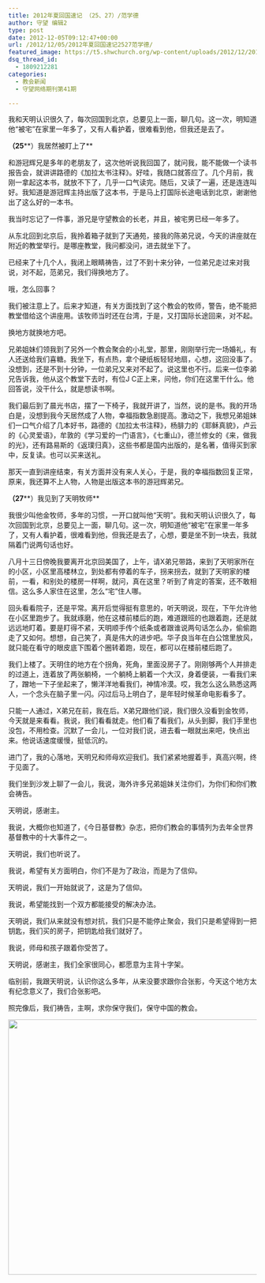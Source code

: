 ```yaml
---
title: 2012年夏回国速记 （25、27）/范学德
author: 守望 编辑2
type: post
date: 2012-12-05T09:12:47+00:00
url: /2012/12/05/2012年夏回国速记2527范学德/
featured_image: https://t5.shwchurch.org/wp-content/uploads/2012/12/2012121014365748-690x288.jpg
dsq_thread_id:
  - 1809212281
categories:
  - 教会新闻
  - 守望网络期刊第41期

---
```

我和天明认识很久了，每次回国到北京，总要见上一面，聊几句。这一次，明知道他“被宅”在家里一年多了，又有人看护着，很难看到他，但我还是去了。<!--more-->

**（25****）我居然被盯上了**

和游冠辉兄是多年的老朋友了，这次他听说我回国了，就问我，能不能做一个读书报告会，就讲讲路德的《加拉太书注释》。好哇，我随口就答应了。几个月前，我刚一拿起这本书，就放不下了，几乎一口气读完。随后，又读了一遍，还是连连叫好。我知道是游冠辉主持出版了这本书，于是马上打国际长途电话到北京，谢谢他出了这么好的一本书。

我当时忘记了一件事，游兄是守望教会的长老，并且，被宅男已经一年多了。

从东北回到北京后，我拎着箱子就到了天通苑，接我的陈弟兄说，今天的讲座就在附近的教堂举行。是哪座教堂，我问都没问，进去就坐下了。

已经来了十几个人，我闭上眼睛祷告，过了不到十来分钟，一位弟兄走过来对我说，对不起，范弟兄，我们得换地方了。

哦，怎么回事？

我们被注意上了。后来才知道，有关方面找到了这个教会的牧师，警告，绝不能把教堂借给这个讲座用。该牧师当时还在台湾，于是，又打国际长途回来，对不起。

换地方就换地方吧。

兄弟姐妹们领我到了另外一个教会聚会的小礼堂，那里，刚刚举行完一场婚礼，有人还送给我们喜糖。我坐下，有点热，拿个硬纸板轻轻地扇，心想，这回没事了。没想到，还是不到十分钟，一位弟兄又来对不起了。说这里也不行。后来一位李弟兄告诉我，他从这个教堂下去时，有位J C正上来，问他，你们在这里干什么。他回答说，没干什么，就是想读书啊。

我们最后到了晨光书店，摆了一下椅子，我就开讲了，当然，说的是书。我的开场白是，没想到我今天居然成了人物，幸福指数急剧提高。激动之下，我想兄弟姐妹们一口气介绍了几本好书，路德的《加拉太书注释》，杨腓力的《耶稣真貌》，卢云的《心灵爱语》，牟敦的《学习爱的一门语言》，《七重山》，德兰修女的《来，做我的光》，还有路易斯的《返璞归真》，这些书都是国内出版的，是名著，值得买到家中，反复读。也可以买来送礼。

那天一直到讲座结束，有关方面并没有来人关心，于是，我的幸福指数回复正常，原来，我还算不上人物，人物是出版这本书的游冠辉弟兄。

**（27****）我见到了天明牧师**

我很少叫他金牧师，多年的习惯，一开口就叫他“天明”。我和天明认识很久了，每次回国到北京，总要见上一面，聊几句。这一次，明知道他“被宅”在家里一年多了，又有人看护着，很难看到他，但我还是去了，心想，要是坐不到一块去，我就隔着门说两句话也好。

八月十三日傍晚我要离开北京回美国了，上午，请X弟兄带路，来到了天明家所在的小区，小区里高楼林立，到处都有停着的车子，拐来拐去，就到了天明家的楼前，一看，和别处的楼房一样啊，就问，真在这里？听到了肯定的答案，还不敢相信。这么多人家住在这里，怎么“宅”住人哪。

回头看看院子，还是平常。离开后觉得挺有意思的，听天明说，现在，下午允许他在小区里跑步了。我就琢磨，他在这楼前楼后的跑，难道跟班的也跟着跑，还是就远远地盯着。要是盯得不紧，天明顺手传个纸条或者跟谁说两句话怎么办，偷偷跑走了又如何。想想，自己笑了，真是伟大的进步吧。华子良当年在白公馆里放风，就只能在看守的眼皮底下围着个圈转着跑，现在，都可以在楼前楼后跑了。

我们上楼了。天明住的地方在个拐角，死角，里面没房子了。刚刚够两个人并排走的过道上，连着放了两张躺椅，一个躺椅上躺着一个大汉，身着便装，一看我们来了，蹭地一下子坐起来了，懒洋洋地看我们，神情冷漠。哎，我怎么这么熟悉这两人，一个念头在脑子里一闪。闪过后马上明白了，是年轻时候革命电影看多了。

只能一人通过，X弟兄在前，我在后。X弟兄跟他们说，我们很久没看到金牧师，今天就是来看看。我说，我们看看就走。他们看了看我们，从头到脚，我们手里也没包，不用检查。沉默了一会儿，一位对我们说，进去看一眼就出来吧，快点出来。他说话速度缓慢，挺低沉的。

进门了，我的心落地，天明兄和师母欢迎我们。我们紧紧地握着手，真高兴啊，终于见面了。

我们坐到沙发上聊了一会儿，我说，海外许多兄弟姐妹关注你们，为你们和你们教会祷告。

天明说，感谢主。

我说，大概你也知道了，《今日基督教》杂志，把你们教会的事情列为去年全世界基督教中的十大事件之一。

天明说，我们也听说了。

我说，希望有关方面明白，你们不是为了政治，而是为了信仰。

天明说，我们一开始就说了，这是为了信仰。

我说，希望能找到一个双方都能接受的解决办法。

天明说，我们从来就没有想对抗，我们只是不能停止聚会，我们只是希望得到一把钥匙，我们买的房子，把钥匙给我们就好了。

我说，师母和孩子跟着你受苦了。

天明说，感谢主，我们全家很同心，都愿意为主背十字架。

临别前，我跟天明说，认识你这么多年，从来没要求跟你合张影，今天这个地方太有纪念意义了，我们合张影吧。

照完像后，我们祷告，主啊，求你保守我们，保守中国的教会。

<a href="http://t5.shwchurch.org/2012/12/05/2012%e5%b9%b4%e5%a4%8f%e5%9b%9e%e5%9b%bd%e9%80%9f%e8%ae%b0-%ef%bc%8825%e3%80%8127%ef%bc%89%e8%8c%83%e5%ad%a6%e5%be%b7/%e5%a4%a9%e6%98%8e-%e8%8c%83%e5%ad%a6%e5%be%b7/" rel="attachment wp-att-6302"><img class="aligncenter size-full wp-image-6302" title="天明-范学德" src="http://t5.shwchurch.org/wp-content/uploads/2012/12/2012121014365748.jpg" alt="" width="690" height="517" srcset="http://t5.shwchurch.org/wp-content/uploads/2012/12/2012121014365748.jpg 690w, http://t5.shwchurch.org/wp-content/uploads/2012/12/2012121014365748-400x300.jpg 400w, http://t5.shwchurch.org/wp-content/uploads/2012/12/2012121014365748-533x400.jpg 533w" sizes="(max-width: 690px) 100vw, 690px" /></a>